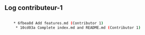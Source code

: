 ## Log contributeur-1

```bash

    * 6fbea8d Add features.md (Contributor 1)
     * 10cd03a Complete index.md and README.md (Contributor 1)

   
```